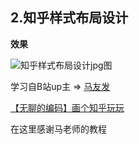 ## 2.知乎样式布局设计

**效果**

![知乎样式布局设计jpg图](https://s1.ax1x.com/2020/04/24/JBdatK.jpg)

学习自B站up主 => [马友发](https://space.bilibili.com/283403747) 

[【无聊的编码】画个知乎玩玩](https://www.bilibili.com/video/BV1gJ411372h)

在这里感谢马老师的教程
